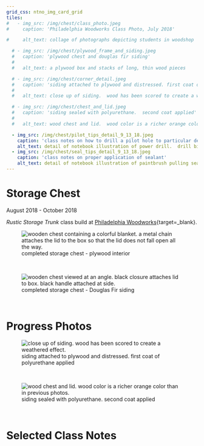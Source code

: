 ```yaml
---
grid_css: ntno_img_card_grid
tiles: 
#   - img_src: /img/chest/class_photo.jpeg
#     caption: 'Philadelphia Woodworks Class Photo, July 2018'

#     alt_text: collage of photographs depicting students in woodshop

  # - img_src: /img/chest/plywood_frame_and_siding.jpeg
  #   caption: 'plywood chest and douglas fir siding'
  #   
  #   alt_text: a plywood box and stacks of long, thin wood pieces

  # - img_src: /img/chest/corner_detail.jpeg
  #   caption: 'siding attached to plywood and distressed. first coat of polyurethane applied'
  #   
  #   alt_text: close up of siding.  wood has been scored to create a weathered effect.

  # - img_src: /img/chest/chest_and_lid.jpeg
  #   caption: 'siding sealed with polyurethane.  second coat applied'
  #   
  #   alt_text: wood chest and lid.  wood color is a richer orange color than in previous photos. 

  - img_src: /img/chest/pilot_tips_detail_9_13_18.jpeg
    caption: 'class notes on how to drill a pilot hole to particular depth'
    alt_text: detail of notebook illustration of power drill.  drill bit has a piece of painter's tape attached.  
  - img_src: /img/chest/seal_tips_detail_9_13_18.jpeg
    caption: 'class notes on proper application of sealant'
    alt_text: detail of notebook illustration of paintbrush pulling sealant from the edge to the center of a piece of wood.  this motion is marked with an X.
---
```

# Storage Chest
August 2018 - October 2018  
  
*Rustic Storage Trunk* class build at [Philadelphia Woodworks](http://www.philadelphiawoodworks.com/){target=_blank}.  
<section>
  <figure>
    <img
      src="/img/chest/complete_open.jpeg"
      alt="wooden chest containing a colorful blanket.  a metal chain attaches the lid to the box so that the lid does not fall open all the way."/>
    <figcaption>completed storage chest - plywood interior</figcaption>
  </figure>
</section>
<br>
<section>
  <figure>
    <img
      src="/img/chest/complete.jpeg"
      alt="wooden chest viewed at an angle.  black closure attaches lid to box.  black handle attached at side."/>
    <figcaption>completed storage chest - Douglas Fir siding</figcaption>
  </figure>
</section>
<br>


# Progress Photos

<section>
  <figure>
    <img
      src="/img/chest/corner_detail.jpeg"
      alt="close up of siding.  wood has been scored to create a weathered effect."/>
    <figcaption>siding attached to plywood and distressed. first coat of polyurethane applied</figcaption>
  </figure>
</section>
<br>
<section>
  <figure>
    <img
      src="/img/chest/chest_and_lid.jpeg"
      alt="wood chest and lid.  wood color is a richer orange color than in previous photos."/>
    <figcaption>siding sealed with polyurethane.  second coat applied</figcaption>
  </figure>
</section>
<br>

# Selected Class Notes